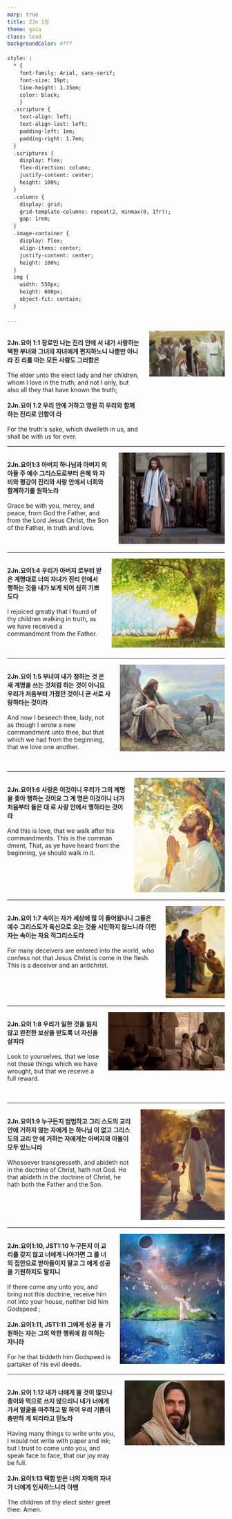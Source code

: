 ```yaml
---
marp: true
title: 2Jn 1장
theme: gaia
class: lead
backgroundColor: #fff

style: |
  * {
    font-family: Arial, sans-serif;
    font-size: 19pt;
    line-height: 1.35em;
    color: black;
    }
  .scripture {
    text-align: left;
    text-align-last: left;
    padding-left: 1em;
    padding-right: 1.7em;
  }
  .scriptures {
    display: flex;
    flex-direction: column;
    justify-content: center;
    height: 100%;
  }
  .columns {
    display: grid;
    grid-template-columns: repeat(2, minmax(0, 1fr));
    gap: 1rem;
  }
  .image-container {
    display: flex;
    align-items: center;
    justify-content: center;
    height: 100%;
  }
  img {
    width: 550px;
    height: 600px;
    object-fit: contain;
  }

---
```


<div class="columns">
  <div class="scriptures">
    <br>
    <div class="scripture">
      <b>2Jn.요이 1:1 장로인 나는 진리 안에 서 내가 사랑하는 택한 부녀와 그녀의 자녀에게 편지하노니 나뿐만 아니라 진 리를 아는 모든 사람도 그러함은 
      </b>
    </div>
    <br>
    <div class="scripture">The elder unto the elect lady and her children, whom I love in the truth; and not I only, but also all they that have known the truth; 
    </div>
    <br>
    <div class="scripture">
      <b>2Jn.요이 1:2 우리 안에 거하고 영원 히 우리와 함께하는 진리로 인함이 라 
      </b>
    </div>
    <br>
    <div class="scripture">For the truth's sake, which dwelleth in us, and shall be with us for ever. 
    </div>         
  </div>
  <div class="image-container">
    <img src='../../pictures/picture_178.jpg'>
  </div>
</div>

---

<div class="columns">
  <div class="scriptures">
    <br>
    <div class="scripture">
      <b>2Jn.요이1:3 아버지 하나님과 아버지 의 아들 주 예수 그리스도로부터 은혜 와 자비와 평강이 진리와 사랑 안에서 너희와 함께하기를 원하노라 
      </b>
    </div>
    <br>
    <div class="scripture">Grace be with you, mercy, and peace, from God the Father, and from the Lord Jesus Christ, the Son of the Father, in truth and love. 
    </div>
    <br>
    <div class="scripture">
      <b>
      </b>
    </div>
    <br>
    <div class="scripture">
    </div>         
  </div>
  <div class="image-container">
    <img src='../../pictures/picture_131.jpg'>
  </div>
</div>

---

<div class="columns">
  <div class="scriptures">
    <br>
    <div class="scripture">
      <b>2Jn.요이1:4 우리가 아버지 로부터 받 은 계명대로 너의 자녀가 진리 안에서 행하는 것을 내가 보게 되어 심히 기쁘 도다 
      </b>
    </div>
    <br>
    <div class="scripture">I rejoiced greatly that I found of thy children walking in truth, as we have received a commandment from the Father. 
    </div>
    <br>
    <div class="scripture">
      <b>
      </b>
    </div>
    <br>
    <div class="scripture">
    </div>         
  </div>
  <div class="image-container">
    <img src='../../pictures/picture_29.jpg'>
  </div>
</div>

---

<div class="columns">
  <div class="scriptures">
    <br>
    <div class="scripture">
      <b>2Jn.요이 1:5 부녀여 내가 청하는 것 은 새 계명을 쓰는 것처럼 하는 것이 아니요 우리가 처음부터 가졌던 것이니 곧 서로 사랑하라는 것이라 
      </b>
    </div>
    <br>
    <div class="scripture">And now I beseech thee, lady, not as though I wrote a new commandment unto thee, but that which we had from the beginning, that we love one another. 
    </div>
    <br>
    <div class="scripture">
      <b>
      </b>
    </div>
    <br>
    <div class="scripture">
    </div>         
  </div>
  <div class="image-container">
    <img src='../../pictures/picture_79.jpg'>
  </div>
</div>

---

<div class="columns">
  <div class="scriptures">
    <br>
    <div class="scripture">
      <b>2Jn.요이1:6 사랑은 이것이니 우리가 그의 계명을 좇아 행하는 것이요 그 계 명은 이것이니 너가 처음부터 들은 대 로 사랑 안에서 행하라는 것이라 
      </b>
    </div>
    <br>
    <div class="scripture">And this is love, that we walk after his commandments. This is the comman dment, That, as ye have heard from the beginning, ye should walk in it. 
    </div>
    <br>
    <div class="scripture">
      <b>
      </b>
    </div>
    <br>
    <div class="scripture">
    </div>         
  </div>
  <div class="image-container">
    <img src='../../pictures/picture_82.jpg'>
  </div>
</div>

---

<div class="columns">
  <div class="scriptures">
    <br>
    <div class="scripture">
      <b>2Jn.요이 1:7 속이는 자가 세상에 많 이 들어왔나니 그들은 예수 그리스도가 육신으로 오는 것을 시인하지 않느니라 이런 자는 속이는 자요 적그리스도라 
      </b>
    </div>
    <br>
    <div class="scripture">For many deceivers are entered into the world, who confess not that Jesus Christ is come in the flesh. This is a deceiver and an antichrist. 
    </div>
    <br>
    <div class="scripture">
      <b>
      </b>
    </div>
    <br>
    <div class="scripture">
    </div>         
  </div>
  <div class="image-container">
    <img src='../../pictures/picture_139.jpg'>
  </div>
</div>

---

<div class="columns">
  <div class="scriptures">
    <br>
    <div class="scripture">
      <b>2Jn.요이 1:8 우리가 일한 것을 잃지 않고 완전한 보상을 받도록 너 자신을 살피라 
      </b>
    </div>
    <br>
    <div class="scripture">Look to yourselves, that we lose not those things which we have wrought, but that we receive a full reward. 
    </div>
    <br>
    <div class="scripture">
      <b>
      </b>
    </div>
    <br>
    <div class="scripture">
    </div>         
  </div>
  <div class="image-container">
    <img src='../../pictures/picture_132.jpg'>
  </div>
</div>

---

<div class="columns">
  <div class="scriptures">
    <br>
    <div class="scripture">
      <b>2Jn.요이1:9 누구든지 범법하고 그리 스도의 교리 안에 거하지 않는 자에게 는 하나님 이 없고 그리스도의 교리 안 에 거하는 자에게는 아버지와 아들이 모두 있느니라 
      </b>
    </div>
    <br>
    <div class="scripture">Whosoever transgresseth, and abideth not in the doctrine of Christ, hath not God. He that abideth in the doctrine of Christ, he hath both the Father and the Son. 
    </div>
    <br>
    <div class="scripture">
      <b>
      </b>
    </div>
    <br>
    <div class="scripture">
    </div>         
  </div>
  <div class="image-container">
    <img src='../../pictures/picture_163.jpg'>
  </div>
</div>

---

<div class="columns">
  <div class="scriptures">
    <br>
    <div class="scripture">
      <b>2Jn.요이1:10, JST1:10 누구든지 이 교리를 갖지 않고 너에게 나아가면 그 를 너의 집안으로 받아들이지 말고 그 에게 성공을 기원하지도 말지니 
      </b>
    </div>
    <br>
    <div class="scripture">If there come any unto you, and bring not this doctrine, receive him not into your house, neither bid him Godspeed ; 
    </div>
    <br>
    <div class="scripture">
      <b>2Jn.요이1:11, JST1:11 그에게 성공 을 기원하는 자는 그의 악한 행위에 참 여하는 자니라 
      </b>
    </div>
    <br>
    <div class="scripture">For he that biddeth him Godspeed is partaker of his evil deeds. 
    </div>         
  </div>
  <div class="image-container">
    <img src='../../pictures/picture_20.jpg'>
  </div>
</div>

---

<div class="columns">
  <div class="scriptures">
    <br>
    <div class="scripture">
      <b>2Jn.요이 1:12 내가 너에게 쓸 것이 많으나 종이와 먹으로 쓰지 않으리니 내가 너에게 가서 얼굴을 마주하고 말 하여 우리 기쁨이 충만하 게 되리라고 믿노라 
      </b>
    </div>
    <br>
    <div class="scripture">Having many things to write unto you, I would not write with paper and ink; but I trust to come unto you, and speak face to face, that our joy may be full. 
    </div>
    <br>
    <div class="scripture">
      <b>2Jn.요이1:13 택함 받은 너의 자매의 자녀가 너에게 인사하느니라 아멘 
      </b>
    </div>
    <br>
    <div class="scripture">The children of thy elect sister greet thee. Amen.
    </div>         
  </div>
  <div class="image-container">
    <img src='../../pictures/picture_149.jpg'>
  </div>
</div>

